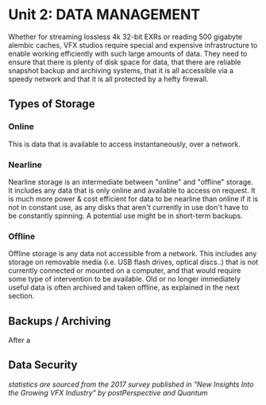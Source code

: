 Unit 2: DATA MANAGEMENT
=============

<!-- The importance of and techniques for managing large scale on-line and near-line data storage.
Digital images and manipulation techniques. -->

Whether for streaming lossless 4k 32-bit EXRs or reading 500 gigabyte alembic caches, VFX studios require special and expensive infrastructure to enable working efficiently with such large amounts of data. They need to ensure that there is plenty of disk space for data, that there are reliable snapshot backup and archiving systems, that it is all accessible via a speedy network and that it is all protected by a hefty firewall.

Types of Storage
-------------

### Online

This is data that is available to access instantaneously, over a network.

### Nearline

Nearline storage is an intermediate between "online" and "offline" storage. It includes any data that is only online and available to access on request. It is much more power & cost efficient for data to be nearline than online if it is not in constant use, as any disks that aren't currently in use don't have to be constantly spinning. A potential use might be in short-term backups.

### Offline

Offline storage is any data not accessible from a network. This includes any storage on removable media (i.e. USB flash drives, optical discs..) that is not currently connected or mounted on a computer, and that would require some type of intervention to be available. Old or no longer immediately useful data is often archived and taken offline, as explained in the next section.

Backups / Archiving
--------------

After a 

Data Security
--------------



*statistics are sourced from the 2017 survey published in "New Insights Into the Growing VFX Industry" by postPerspective and Quantum*  